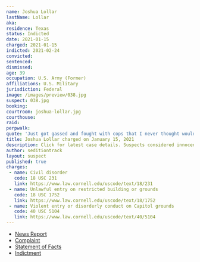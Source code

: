 ```yaml
---
name: Joshua Lollar
lastName: Lollar
aka:
residence: Texas
status: Indicted
date: 2021-01-15
charged: 2021-01-15
indicted: 2021-02-24
convicted: 
sentenced: 
dismissed: 
age: 39
occupation: U.S. Army (Former)
affiliations: U.S. Military
jurisdiction: Federal
image: /images/preview/038.jpg
suspect: 038.jpg
booking:
courtroom: joshua-lollar.jpg
courthouse:
raid:
perpwalk:
quote: 'Just got gassed and fought with cops that I never thought would happen.'
title: Joshua Lollar charged on January 15, 2021
description: Click for latest case details. Suspects considered innocent until proven guilty.
author: seditiontrack
layout: suspect
published: true
charges:
 - name: Civil disorder
   code: 18 USC 231
   link: https://www.law.cornell.edu/uscode/text/18/231
 - name: Unlawful entry on restricted building or grounds
   code: 18 USC 1752
   link: https://www.law.cornell.edu/uscode/text/18/1752
 - name: Violent entry or disorderly conduct on Capitol grounds
   code: 40 USC 5104
   link: https://www.law.cornell.edu/uscode/text/40/5104
---
```

- [News Report](https://abc13.com/spring-man-capitol-riot-josh-lollar-joshua-charged-us-protest/9689137/)
- [Complaint](https://www.justice.gov/opa/page/file/1355471/download)
- [Statement of Facts](https://www.justice.gov/opa/page/file/1355471/download)
- [Indictment](https://www.justice.gov/usao-dc/case-multi-defendant/file/1377771/download)
